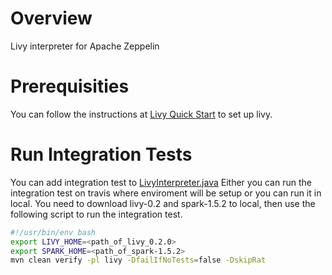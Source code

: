 # Overview
Livy interpreter for Apache Zeppelin

# Prerequisities
You can follow the instructions at [Livy Quick Start](http://livy.io/quickstart.html) to set up livy.

# Run Integration Tests
You can add integration test to [LivyInterpreter.java](https://github.com/apache/zeppelin/blob/master/livy/src/test/java/org/apache/zeppelin/livy/LivyInterpreterIT.java)
Either you can run the integration test on travis where enviroment will be setup or you can run it in local. You need to download livy-0.2 and spark-1.5.2 to local, then use the following
script to run the integration test.

```bash
#!/usr/bin/env bash
export LIVY_HOME=<path_of_livy_0.2.0>
export SPARK_HOME=<path_of_spark-1.5.2>
mvn clean verify -pl livy -DfailIfNoTests=false -DskipRat
```